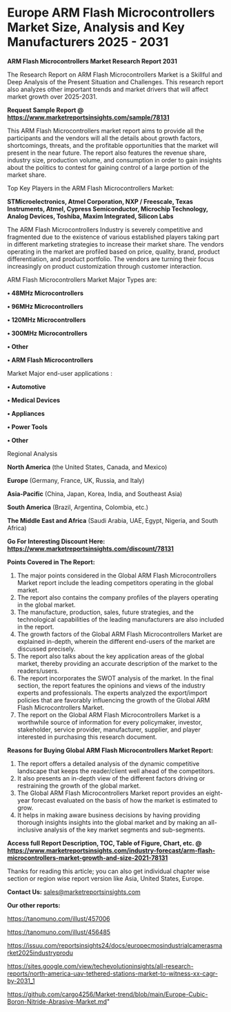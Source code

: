 # Europe ARM Flash Microcontrollers Market Size, Analysis and Key Manufacturers 2025 - 2031

<strong>ARM Flash Microcontrollers Market Research Report 2031</strong>

The Research Report on ARM Flash Microcontrollers Market is a Skillful and Deep Analysis of the Present Situation and Challenges. This research report also analyzes other important trends and market drivers that will affect market growth over 2025-2031.

<strong>Request Sample Report @ <a href=https://www.marketreportsinsights.com/sample/78131>https://www.marketreportsinsights.com/sample/78131</a></strong>

This ARM Flash Microcontrollers market report aims to provide all the participants and the vendors will all the details about growth factors, shortcomings, threats, and the profitable opportunities that the market will present in the near future. The report also features the revenue share, industry size, production volume, and consumption in order to gain insights about the politics to contest for gaining control of a large portion of the market share.

Top Key Players in the ARM Flash Microcontrollers Market:

<strong>STMicroelectronics, Atmel Corporation, NXP / Freescale, Texas Instruments, Atmel, Cypress Semiconductor, Microchip Technology, Analog Devices, Toshiba, Maxim Integrated, Silicon Labs</strong>

The ARM Flash Microcontrollers Industry is severely competitive and fragmented due to the existence of various established players taking part in different marketing strategies to increase their market share. The vendors operating in the market are profiled based on price, quality, brand, product differentiation, and product portfolio. The vendors are turning their focus increasingly on product customization through customer interaction.

ARM Flash Microcontrollers Market Major Types are:

<strong>• 48MHz Microcontrollers

• 96MHz Microcontrollers

• 120MHz Microcontrollers

• 300MHz Microcontrollers

• Other

• ARM Flash Microcontrollers</strong>

Market Major end-user applications :

<strong>• Automotive

• Medical Devices

• Appliances

• Power Tools

• Other</strong>

Regional Analysis

</u><strong><b>North America</b></strong> (the United States, Canada, and Mexico)

<strong><b>Europe </b></strong>(Germany, France, UK, Russia, and Italy)

<strong><b>Asia-Pacific</b></strong> (China, Japan, Korea, India, and Southeast Asia)

<strong><b>South America</b></strong> (Brazil, Argentina, Colombia, etc.)

<strong><b>The Middle East and Africa</b></strong> (Saudi Arabia, UAE, Egypt, Nigeria, and South Africa)

<strong>Go For Interesting Discount Here: <a href=https://www.marketreportsinsights.com/discount/78131>https://www.marketreportsinsights.com/discount/78131</a></strong>

<strong>Points Covered in The Report:</strong>
<ol>
  <li>The major points considered in the Global ARM Flash Microcontrollers Market report include the leading competitors operating in the global market.</li>
  <li>The report also contains the company profiles of the players operating in the global market.</li>
  <li>The manufacture, production, sales, future strategies, and the technological capabilities of the leading manufacturers are also included in the report.</li>
  <li>The growth factors of the Global ARM Flash Microcontrollers Market are explained in-depth, wherein the different end-users of the market are discussed precisely.</li>
  <li>The report also talks about the key application areas of the global market, thereby providing an accurate description of the market to the readers/users.</li>
  <li>The report incorporates the SWOT analysis of the market. In the final section, the report features the opinions and views of the industry experts and professionals. The experts analyzed the export/import policies that are favorably influencing the growth of the Global ARM Flash Microcontrollers Market.</li>
  <li>The report on the Global ARM Flash Microcontrollers Market is a worthwhile source of information for every policymaker, investor, stakeholder, service provider, manufacturer, supplier, and player interested in purchasing this research document.</li>
</ol>
<strong>Reasons for Buying Global ARM Flash Microcontrollers Market Report:</strong>

<ol>
  <li>The report offers a detailed analysis of the dynamic competitive landscape that keeps the reader/client well ahead of the competitors.</li>
  <li>It also presents an in-depth view of the different factors driving or restraining the growth of the global market.</li>
  <li>The Global ARM Flash Microcontrollers Market report provides an eight-year forecast evaluated on the basis of how the market is estimated to grow.</li>
  <li>It helps in making aware business decisions by having providing thorough insights insights into the global market and by making an all-inclusive analysis of the key market segments and sub-segments.</li>
</ol>
<strong>Access full Report Description, TOC, Table of Figure, Chart, etc. @ <a href=https://www.marketreportsinsights.com/industry-forecast/arm-flash-microcontrollers-market-growth-and-size-2021-78131>https://www.marketreportsinsights.com/industry-forecast/arm-flash-microcontrollers-market-growth-and-size-2021-78131</a></strong>


Thanks for reading this article; you can also get individual chapter wise section or region wise report version like Asia, United States, Europe.

<strong>Contact Us:</strong>
sales@marketreportsinsights.com

<strong>Our other reports:</strong>

<a href=https://tanomuno.com/illust/457006>https://tanomuno.com/illust/457006</a>

<a href=https://tanomuno.com/illust/456485>https://tanomuno.com/illust/456485</a>

<a href=https://issuu.com/reportsinsights24/docs/europecmosindustrialcamerasmarket2025industryprodu>https://issuu.com/reportsinsights24/docs/europecmosindustrialcamerasmarket2025industryprodu</a>

<a href=https://sites.google.com/view/techevolutioninsights/all-research-reports/north-america-uav-tethered-stations-market-to-witness-xx-cagr-by-2031_1>https://sites.google.com/view/techevolutioninsights/all-research-reports/north-america-uav-tethered-stations-market-to-witness-xx-cagr-by-2031_1</a>

<a href=https://github.com/cargo4256/Market-trend/blob/main/Europe-Cubic-Boron-Nitride-Abrasive-Market.md>https://github.com/cargo4256/Market-trend/blob/main/Europe-Cubic-Boron-Nitride-Abrasive-Market.md</a>"
